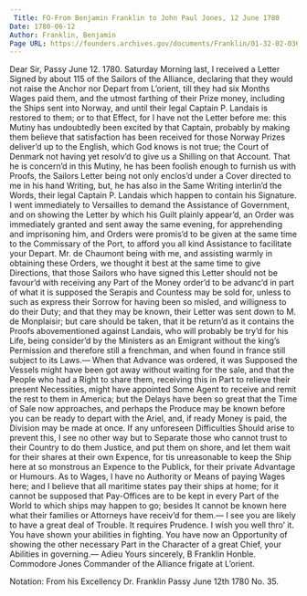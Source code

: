 ```yaml
---
 Title: FO-From Benjamin Franklin to John Paul Jones, 12 June 1780
Date: 1780-06-12
Author: Franklin, Benjamin
Page URL: https://founders.archives.gov/documents/Franklin/01-32-02-0362
---
```


Dear Sir,
Passy June 12. 1780.
Saturday Morning last, I received a Letter Signed by about 115 of the Sailors of the Alliance, declaring that they would not raise the Anchor nor Depart from L’orient, till they had six Months Wages paid them, and the utmost farthing of their Prize money, including the Ships sent into Norway, and until their legal Captain P. Landais is restored to them; or to that Effect, for I have not the Letter before me: this Mutiny has undoubtedly been excited by that Captain, probably by making them believe that satisfaction has been received for those Norway Prizes deliver’d up to the English, which God knows is not true; the Court of Denmark not having yet resolv’d to give us a Shilling on that Account. That he is concern’d in this Mutiny, he has been foolish enough to furnish us with Proofs, the Sailors Letter being not only enclos’d under a Cover directed to me in his hand Writing, but, he has also in the Same Writing interlin’d the Words, their legal Captain P. Landais which happen to contain his Signature. I went immediately to Versailles to demand the Assistance of Government, and on showing the Letter by which his Guilt plainly appear’d, an Order was immediately granted and sent away the same evening, for apprehending and imprisoning him, and Orders were promis’d to be given at the same time to the Commissary of the Port, to afford you all kind Assistance to facilitate your Depart. Mr. de Chaumont being with me, and assisting warmly in obtaining these Orders, we thought it best at the same time to give Directions, that those Sailors who have signed this Letter should not be favour’d with receiving any Part of the Money order’d to be advanc’d in part of what it is supposed the Serapis and Countess may be sold for, unless to such as express their Sorrow for having been so misled, and willigness to do their Duty; and that they may be known, their Letter was sent down to M. de Monplaisir; but care should be taken, that it be return’d as it contains the Proofs abovementioned against Landais, who will probably be try’d for his Life, being consider’d by the Ministers as an Emigrant without the king’s Permission and therefore still a frenchman, and when found in france still subject to its Laws.— When that Advance was ordered, it was Supposed the Vessels might have been got away without waiting for the sale, and that the People who had a Right to share them, receiving this in Part to relieve their present Necessities, might have appointed Some Agent to receive and remit the rest to them in America; but the Delays have been so great that the Time of Sale now approaches, and perhaps the Produce may be known before you can be ready to depart with the Ariel, and, if ready Money is paid, the Division may be made at once. If any unforeseen Difficulties Should arise to prevent this, I see no other way but to Separate those who cannot trust to their Country to do them Justice, and put them on shore, and let them wait for their shares at their own Expence, for tis unreasonable to keep the Ship here at so monstrous an Expence to the Publick, for their private Advantage or Humours. As to Wages, I have no Authority or Means of paying Wages here; and I believe that all maritime states pay their ships at home; for it cannot be supposed that Pay-Offices are to be kept in every Part of the World to which ships may happen to go; besides It cannot be known here what their families or Attorneys have receiv’d for them.— I see you are likely to have a great deal of Trouble. It requires Prudence. I wish you well thro’ it. You have shown your abilities in fighting. You have now an Opportunity of showing the other necessary Part in the Character of a great Chief, your Abilities in governing.— Adieu
Yours sincerely,
B Franklin
Honble. Commodore Jones Commander of the Alliance frigate at L’orient.
 
Notation: From his Excellency Dr. Franklin Passy June 12th 1780 No. 35.


